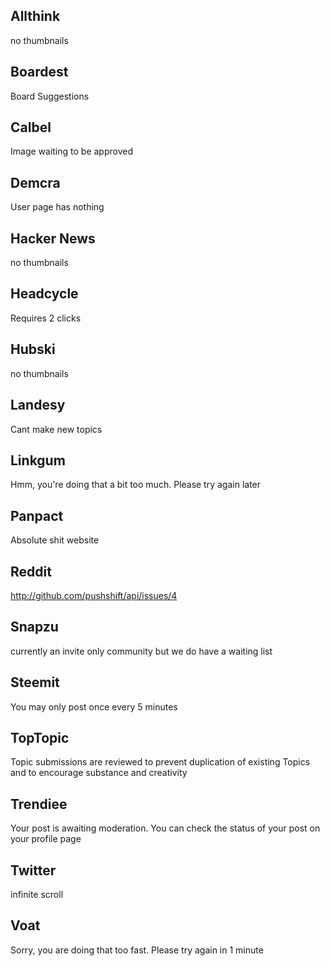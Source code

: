 Allthink
-------------
no thumbnails

Boardest
-----------------
Board Suggestions

Calbel
----------------------------
Image waiting to be approved

Demcra
---------------------
User page has nothing

Hacker News
-------------
no thumbnails

Headcycle
-----------------
Requires 2 clicks

Hubski
-------------
no thumbnails

Landesy
--------------------
Cant make new topics

Linkgum
-------------------------------------------------------------
Hmm, you're doing that a bit too much. Please try again later

Panpact
---------------------
Absolute shit website

Reddit
----------------------------------------
http://github.com/pushshift/api/issues/4

Snapzu
----------------------------------------------------------------
currently an invite only community but we do have a waiting list

Steemit
--------------------------------------
You may only post once every 5 minutes

TopTopic
-------------------------------------------------------------------------------
Topic submissions are reviewed to prevent duplication of existing Topics and to
encourage substance and creativity

Trendiee
-------------------------------------------------------------------------------
Your post is awaiting moderation. You can check the status of your post on your
profile page

Twitter
---------------
infinite scroll

Voat
----------------------------------------------------------------
Sorry, you are doing that too fast. Please try again in 1 minute
